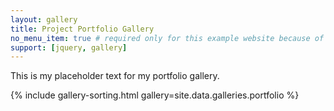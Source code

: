 ```yaml
---
layout: gallery
title: Project Portfolio Gallery
no_menu_item: true # required only for this example website because of menu construction
support: [jquery, gallery]
---
```


This is my placeholder text for my portfolio gallery.
<div class="isotope-lightgallery">
{% include gallery-sorting.html gallery=site.data.galleries.portfolio %}
</div>
